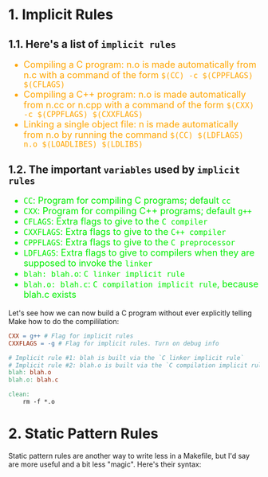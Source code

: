 <!--
 * @Descripttion: 
 * @version: 
 * @Author: sch
 * @Date: 2022-04-02 09:53:22
 * @LastEditors: sch
 * @LastEditTime: 2022-04-02 13:06:21
-->
# 1. Implicit Rules

## 1.1. Here's a list of `implicit rules`
<font color="orange" size="4">

- Compiling a C program: n.o is made automatically from n.c with a command of the form `$(CC) -c $(CPPFLAGS) $(CFLAGS)`
- Compiling a C++ program: n.o is made automatically from n.cc or n.cpp with a command of the form `$(CXX) -c $(CPPFLAGS) $(CXXFLAGS)`
- Linking a single object file: n is made automatically from n.o by running the command `$(CC) $(LDFLAGS) n.o $(LOADLIBES) $(LDLIBS)`

</font>

## 1.2. The important `variables` used by `implicit rules`
<font color="gree" size="4">

- `CC`: Program for compiling C programs; default `cc`
- `CXX`: Program for compiling C++ programs; default `g++`
- `CFLAGS`: Extra flags to give to the `C compiler`
- `CXXFLAGS`: Extra flags to give to the `C++ compiler`
- `CPPFLAGS`: Extra flags to give to the `C preprocessor`
- `LDFLAGS`: Extra flags to give to compilers when they are supposed to invoke the `linker`
- `blah: blah.o`: `C linker implicit rule`
- `blah.o: blah.c`: `C compilation implicit rule`, because blah.c exists

</font>

Let's see how we can now build a C program without ever explicitly telling Make how to do the compililation:

```Makefile
CXX = g++ # Flag for implicit rules
CXXFLAGS = -g # Flag for implicit rules. Turn on debug info

# Implicit rule #1: blah is built via the `C linker implicit rule`
# Implicit rule #2: blah.o is built via the `C compilation implicit rule`, because blah.c exists
blah: blah.o
blah.o: blah.c

clean:
	rm -f *.o
```

# 2. Static Pattern Rules
Static pattern rules are another way to write less in a Makefile, but I'd say are more useful and a bit less "magic". Here's their syntax:
